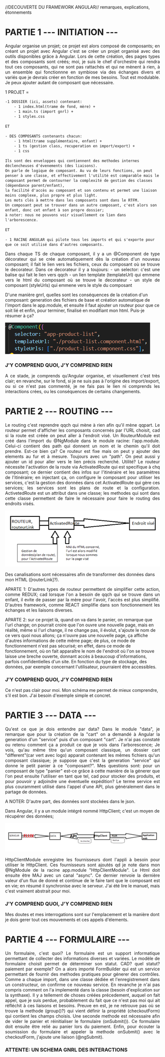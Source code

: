 //DECOUVERTE DU FRAMEWORK ANGULAR// remarques, explications, étonnements  
  

 
# PARTIE 1 --- INITIATION ---  
<p align="justify"> 
Angular organise un projet; ce projet est alors composé de composants; en créant un projet avec Angular c'est se créer un projet organisé avec des outils disponibles grâce à Angular. Lors de cette création, des pages types et des composants sont créés; moi, je suis le chef d'orchestre qui rendra tout ces composants, qui ne sont pas rattachés et qui ne mènent à rien, à un ensemble qui fonctionnne en symbiose via des échanges divers et variés que je devrais créer en fonction de mes besoins. Tout est modulable. Je peux ajouter autant de composant que nécessaire.  
</p>

<p align="justify">
1 PROJET =   

    -1 DOSSIER (ici, assets) contenant:  
        - 1 index.html(trame de fond, mère) +   
        - 1 main.ts (import gnrl) +   
        - 1 styles.css 
  
    ET

    - DES COMPOSANTS contenants chacun:  
        - 1 html(trame supplémentaire, enfant) +   
        - 1 ts (gestion class, recuperation en import/export) +  
        - 1 css  

    Ils sont des enveloppes qui contiennent des methodes internes déclencheuses d'évenements (des liaisons).   
    On parle de logique de composant. Au vu de leurs fonctions, on peut penser à une classe, et effectivement l'utilité est comparable mais le composant permet de contourner la complexité de gestion des classes (dépendance parent/enfant),   
    la facilité d'accès au composant et son contenu et permet une liaison moins complexe, plus propre et plus light.  
    Les mots clés à mettre dans les composants sont dans le RTFM. 
    Un composant peut se trouver dans un autre composant, c'est alors son enfant, donc cet enfant à son propre dossier;   
    à noter: nous ne pouvons voir visuellement ce lien dans l'arborescence.

    ET  

    - 1 RACINE ANGULAR qui pilote tous les imports et qui s'exporte pour que ce soit utilisé dans d'autres composants.  
</p>
<p align="justify">
Dans chaque TS de chaque composant, il y a un @Component de type décorateur qui se crée automatiquement dès la création d'un nouveau composant; il fait le lien vers les fichiers, ceux du composant où se trouve le decorateur. Dans ce decorateur il y a toujours:   
- un selector: c'est une balise qui fait le lien vers qqch   
- un lien template (templateUrl)  qui emmene vers le html du composant où se trouve le decorateur   
- un style de composant (styleUrls) qui emmene vers le style du composant

D'une manière gnrl, quelles sont les conséquences de la création d'un composant: generation des fichiers de base et création automatique de l'import dans le app.module, et ensuite il faut ajouter un routeur pour que ce soit lié et enfin, pour terminer, finalisé en modifiant mon html. Puis-je résumer à ça?
</p>  

![Alt text](image.png)

### J'Y COMPREND QUOI, J'Y COMPREND RIEN  
<p align="justify">
A ce stade, je comprends qu'Angular organise, et visuellement c'est très clair; en revanche, sur le fond, si je ne suis pas à l'origine des import/export, ou si ce n'est pas commenté, je ne fais pas le lien ni comprends les interactions crées, ou les conséquences de certains changements.
</p>

# PARTIE 2 --- ROUTING ---  
<p align="justify">
Le routing c'est reprendre qqch qui mène à rien afin qu'il mène qqpart. 
Le routeur permet d'afficher les composants concernés par l'URL choisit, cad si la route est créée on peut aller à l'endroit visé. 
Un RouteurModule est créé dans l'import du @NgModule dans le module racine: l'app.module. Celui-ci contient des path qui donnent un nom et le chemin qu'il doit prendre. Est-ce bien ça? 
Ce routeur est fixe mais on peut y ajouter des elements au fur et à mesure. Toujours avec un "path". On peut aussi y ajouter un id pour aller vers le lien précis recherché. Utilité?
Le routeur nécessite l'activation de la route via ActivatedRoute qui est specifique à chq composant; ce dernier contient des infos sur l'itinéraire et les paramètres de l'itinéraire; en injectant ça, on configure le composant pour utiliser les services, c'est la gestion des données dans cet ActivatedRoute qui gère ces services; les services sont les plans de route et la configuration.   
ActivetedRoute est un attribut dans une classe; les methodes qui sont dans cette classe permettent de faire le nécessaire pour faire le routing des endroits visés.  
</p>  

![Alt text](image-1.png)

Des canalisations sont nécessaires afin de transformer des données dans mon HTML ([routerLink]?).  

<p align="justify">
APARTE 1: D'autres types de routeur permettent de simplifier cette action, comme REDUX; cad lorsque l'on a besoin de qqch qui se trouve dans un enfant, il evite de passer par la mère pour l'avoir, l'accès est plus simplifié. D'autres framework, comme REACT simplifie dans son fonctionnement les échanges et les liaisons diverses.

APARTE 2: sur ce projet là, quand on va dans le panier, on remarque que l'url change; on pourrait croire que l'on ouvre une nouvelle page, mais en réalité, même si l'url change, il ne change pas, il évolut, s'ajoute le nom de ce vers quoi nous allons; ça n'ouvre pas une nouvelle page, ça affiche d'autres informations de cette même page; de plus, ce mode de fonctionnement n'est pas sécurisé; en effet, dans ce mode de fonctionnement, où on fait apparaître le nom de l'endroit où l'on se trouve laisse une breche ouverte, donnant accès à beaucoup d'informations, parfois confidentielles d'un site. En fonction du type de stockage, des données, par exemple concernant l'utilisateur, pourraient être accessibles.  
</p>


### J'Y COMPREND QUOI, J'Y COMPREND RIEN  

Ce n'est pas clair pour moi. Mon schéma me permet de mieux comprendre, s'il est bon. J'ai besoin d'exemple simple et concret. 


# PARTIE 3 --- DATA ---  
<p align="justify">
Qu'est ce que je dois entendre par data? 
Dans le module "data", je remarque que pour la création de la "cart" on a demandé à Angular la generation d'un "service" puis d'un composant "cart". Je n'ai pas constaté ou retenu comment ça a produit ce que je vois dans l'arborescence; Je vois, qu'au même titre qu'un composant classique, un dossier cart "different"(car vert avec logo) apparait contenant les mêmes fichiers qu'un composant classique; je suppose que c'est la generation "service" qui donne le petit panier à ce "composant?". Mes questions sont: pour un composant de type "panier" est-ce grâce à cette manière de la génerer que l'on peut ensuite l'utiliser en tant que tel, cad pour stocker des produits, et pour pouvoir y adjoindre une éventuelle expédition?  
Le terme service est plus couramment utilisé dans l'appel d'une API, plus généralement dans le partage de données.
</p>
A NOTER:  
D'autre part, des données sont stockées dans le json.  

Dans Angular, il y a un module intégré nommé HttpClient; c'est un moyen de récupérer des données;  

![Alt text](image-3.png)  

<p align="justify">
HttpClientModule enregistre les fournisseurs dont l'appli à besoin pour utiliser le HttpClient. Ces fournisseurs sont ajoutés qd je note dans mon @NgModule de la racine app.module "HttpClientModule".
Le Html doit ensuite être MAJ avec un canal "async". Ce dernier renvoie la dernière valeur d'un flux de donné et continue de le faire tant que le composant est en vie; en résumé il synchronise avec le serveur. J'ai été lire le manuel, mais c'est vraiment abstrait pour moi.  
</p>  

### J'Y COMPREND QUOI, J'Y COMPREND RIEN  

Mes doutes et mes interrogations sont sur l'emplacement et la manière dont je dois gerer tout ces mouvements et ces appels d'élements.


# PARTIE 4  --- FORMULAIRE ---  

<p align="justify">
Un formulaire, c'est quoi? Le formulaire est un support informatique permettant de collecter des informations diverses et variées.
Le modèle de formulaire choisit permet de déterminer son statut. CAD? quel statut? paiement par exemple? 
On a alors importé FormBuilder qui est un service permettant de fournir des methodes pratiques pour génerer des contrôles. Comme a chaque import, dans une classe dédiée et l'enregistrement dans un constructeur, on confirme ce nouveau service. En revanche je n'ai pas compris comment on l'a implementé dans la classe (besoin d'explication sur la synthaxe). Il y a tellement de choses créées précedement, auquel on fait appel, que je suis perdue, probablement du fait que ce n'est pas moi qui ait réfléchit à ces liaisons et besoins. Preuve en est, je ne retrouve pas où se trouve la methode (group()?) qui vient définir la propriété (checkoutForm) qui contient les champs choisis.  
Une seconde methode est nécessaire afin de vider le panier et réinitialiser le formulaire (onSubmit()). Ce formulaire doit ensuite être relié au panier lors du paiement. Enfin, pour écouter la soumission du formulaire et appeler la methode onSubmit() avec le checkoutForm, j'ajoute une liaison (@ngSubmit).   
</p>


 ### ATTENTE: UN SCHEMA GNRL DES INTERACTIONS
